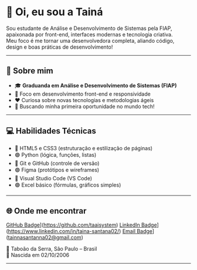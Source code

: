 # 💜 Oi, eu sou a Tainá 

Sou estudante de Análise e Desenvolvimento de Sistemas pela FIAP, apaixonada por front-end, interfaces modernas e tecnologia criativa.  
Meu foco é me tornar uma desenvolvedora completa, aliando código, design e boas práticas de desenvolvimento!

---

## 🔮 Sobre mim

- 🎓 **Graduanda em Análise e Desenvolvimento de Sistemas (FIAP)**  
- 💜 Foco em desenvolvimento front-end e responsividade
- ❤️ Curiosa sobre novas tecnologias e metodologias ágeis
- 🎯 Buscando minha primeira oportunidade no mundo tech!

---

## 💻 Habilidades Técnicas

- 🔴 HTML5 e CSS3 (estruturação e estilização de páginas)
- 🟣 Python (lógica, funções, listas)
- 🔴 Git e GitHub (controle de versão)
- 🟣 Figma (protótipos e wireframes)
- 🔴 Visual Studio Code (VS Code)
- 🟣 Excel básico (fórmulas, gráficos simples)

---

## 🌐 Onde me encontrar

[GitHub Badge](https://img.shields.io/badge/-taaisystem-000?style=flat&logo=github&logoColor=white)](https://github.com/taaisystem)
[LinkedIn Badge](https://img.shields.io/badge/-Tainá_Santana-833AB4?style=flat&logo=linkedin&logoColor=white)](https://www.linkedin.com/in/taina-santana02/)
[Email Badge](https://img.shields.io/badge/-tainnasantanna02@gmail.com-EA4335?style=flat&logo=gmail&logoColor=white)](tainnasantanna02@gmail.com)

📍 Taboão da Serra, São Paulo – Brasil  
📅 Nascida em 02/10/2006

---


